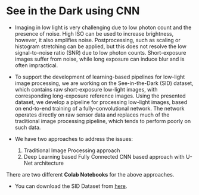 # See in the Dark using CNN

* Imaging in low light is very challenging due to low photon count and the presence of noise. High ISO can be used to increase brightness, however, it also amplifies noise. Postprocessing, such as scaling or histogram stretching can be applied, but this does not resolve the low signal-to-noise ratio (SNR) due to low photon counts. Short-exposure images suffer from noise, while long exposure can induce blur and is often impractical.

* To support the development of learning-based pipelines for low-light image processing, we are working on the See-in-the-Dark (SID) dataset, which contains raw short-exposure low-light images, with corresponding long-exposure reference images. Using the presented dataset, we develop a pipeline for processing low-light images, based on end-to-end training of a fully-convolutional network. The network operates directly on raw sensor data and replaces much of the traditional image processing pipeline, which tends to perform poorly on such data.

* We have two approaches to address the issues:
  
  1. Traditional Image Processing approach
  2. Deep Learning based Fully Connected CNN based approach with U-Net architecture
 
There are two different **Colab Notebooks** for the above approaches.

* You can download the SID Dataset from [here](https://storage.googleapis.com/isl-datasets/SID/Sony.zip).
